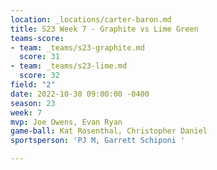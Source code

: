 ```yaml
---
location: _locations/carter-baron.md
title: S23 Week 7 - Graphite vs Lime Green
teams-score:
- team: _teams/s23-graphite.md
  score: 31
- team: _teams/s23-lime.md
  score: 32
field: "2"
date: 2022-10-30 09:00:00 -0400
season: 23
week: 7
mvp: Joe Owens, Evan Ryan
game-ball: Kat Rosenthal, Christopher Daniel
sportsperson: 'PJ M, Garrett Schiponi '

---
```


